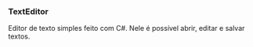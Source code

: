 ### TextEditor

Editor de texto simples feito com C#. Nele é possível abrir, editar e salvar textos. 

